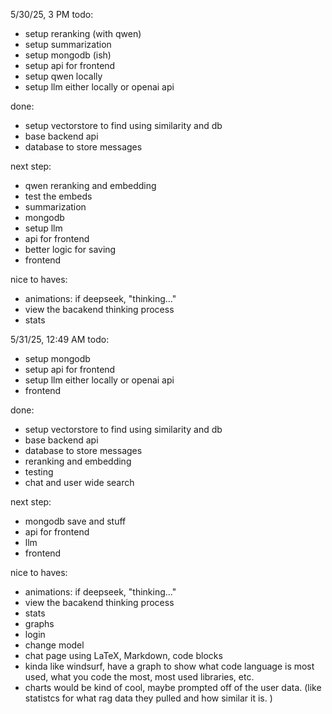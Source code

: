 5/30/25, 3 PM
todo: 
- setup reranking (with qwen)
- setup summarization
- setup mongodb (ish)
- setup api for frontend
- setup qwen locally
- setup llm either locally or openai api

done:
- setup vectorstore to find using similarity and db
- base backend api
- database to store messages

next step:
- qwen reranking and embedding
- test the embeds
- summarization
- mongodb
- setup llm
- api for frontend
- better logic for saving
- frontend

nice to haves:
- animations: if deepseek, "thinking..." 
- view the bacakend thinking process
- stats

5/31/25, 12:49 AM
todo: 
- setup mongodb
- setup api for frontend
- setup llm either locally or openai api
- frontend


done:
- setup vectorstore to find using similarity and db
- base backend api
- database to store messages
- reranking and embedding
- testing
- chat and user wide search

next step:
- mongodb save and stuff
- api for frontend
- llm
- frontend

nice to haves:
- animations: if deepseek, "thinking..." 
- view the bacakend thinking process
- stats
- graphs
- login
- change model
- chat page using LaTeX, Markdown, code blocks
- kinda like windsurf, have a graph to show what code language is most used, what you code the most, most used libraries, etc.
- charts would be kind of cool, maybe prompted off of the user data. (like statistcs for what rag data they pulled and how similar it is. )


